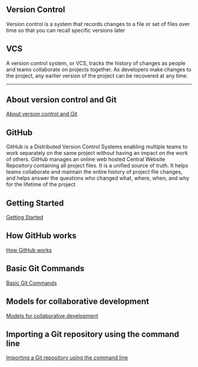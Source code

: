## Version Control

Version control is a system that records changes to a file or set of files over time so that you can recall specific versions later

## VCS
A version control system, or VCS, tracks the history of changes as people and teams collaborate on projects together. As developers make changes to the project, any earlier version of the project can be recovered at any time.

---

## About version control and Git

[About version control and Git](https://docs.github.com/en/get-started/using-git/about-git#about-version-control-and-git)

## GitHub

GitHub is a Distributed Version Control Systems enabling multiple teams to work separately on the same project without having an impact on the work of others. GitHub manages an online web hosted Central Website Repository containing all project files. It is a unified source of truth. It helps teams collaborate and maintain the entire history of project file changes, and helps answer the questions who changed what, where, when, and why for the lifetime of the project

## Getting Started

[Getting Started](https://docs.github.com/en/get-started/using-git/about-git#about-version-control-and-git)

## How GitHub works

[How GitHub works](https://docs.github.com/en/get-started/using-git/about-git#how-github-works)

## Basic Git Commands

[Basic Git Commands](https://docs.github.com/en/get-started/using-git/about-git#basic-git-commands)

## Models for collaborative development

[Models for collaborative development](https://docs.github.com/en/get-started/using-git/about-git#models-for-collaborative-development)

## Importing a Git repository using the command line

[Importing a Git repository using the command line](https://docs.github.com/en/get-started/importing-your-projects-to-github/importing-source-code-to-github/importing-a-git-repository-using-the-command-line)

